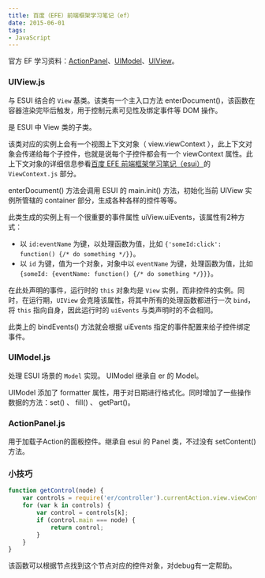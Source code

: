 ```yaml
---
title: 百度（EFE）前端框架学习笔记（ef）
date: 2015-06-01
tags:
- JavaScript
---
```


官方 EF 学习资料：[ActionPanel](https://github.com/ecomfe/ef/blob/master/doc/ActionPanel.md)、[UIModel](https://github.com/ecomfe/ef/blob/master/doc/UIModel.md)、[UIView](https://github.com/ecomfe/ef/blob/master/doc/UIView.md)。
<!-- more -->

### UIView.js

与 ESUI 结合的 `View` 基类。该类有一个主入口方法 enterDocument()，该函数在容器渲染完毕后触发，用于控制元素可见性及绑定事件等 DOM 操作。

是 ESUI 中 View 类的子类。

该类对应的实例上会有一个视图上下文对象（ view.viewContext ），此上下文对象会传递给每个子控件，也就是说每个子控件都会有一个 viewContext 属性。此上下文对象的详细信息参看[百度 EFE 前端框架学习笔记（esui）](https://github.com/yibuyisheng/blogs/issues/4)的 `ViewContext.js` 部分。

enterDocument() 方法会调用 ESUI 的 main.init() 方法，初始化当前 UIView 实例所管辖的 container 部分，生成各种各样的控件等等。

此类生成的实例上有一个很重要的事件属性 uiView.uiEvents，该属性有2种方式：

* 以 `id:eventName` 为键，以处理函数为值，比如 `{'someId:click': function() {/* do something */}}`。
* 以 `id` 为键，值为一个对象，对象中以 `eventName` 为键，处理函数为值，比如 `{someId: {eventName: function() {/* do something */}}}`。

在此处声明的事件，运行时的 `this` 对象均是 `View` 实例，而非控件的实例。同时，在运行期，`UIView` 会克隆该属性，将其中所有的处理函数都进行一次 `bind`，将 `this` 指向自身，因此运行时的 `uiEvents` 与类声明时的不会相同。

此类上的 bindEvents() 方法就会根据 uiEvents 指定的事件配置来给子控件绑定事件。

### UIModel.js

处理 ESUI 场景的 `Model` 实现。 UIModel 继承自 er 的 Model。

UIModel 添加了 formatter 属性，用于对日期进行格式化。同时增加了一些操作数据的方法：set() 、 fill() 、 getPart()。

### ActionPanel.js

用于加载子Action的面板控件。继承自 esui 的 Panel 类，不过没有 setContent() 方法。

### 小技巧

```js
function getControl(node) {
    var controls = require('er/controller').currentAction.view.viewContext.getControls();
    for (var k in controls) {
        var control = controls[k];
        if (control.main === node) {
            return control;
        }
    }
}
```

该函数可以根据节点找到这个节点对应的控件对象，对debug有一定帮助。
